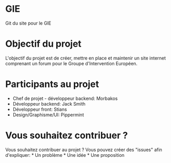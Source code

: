 # GIE
Git du site pour le GIE

Objectif du projet
==================
  L'objectif du projet est de créer, mettre en place et maintenir un site internet comprenant un forum pour le Groupe d'Intervention Européen.
  
  
Participants au projet
======================
  * Chef de projet - développeur backend: Morbakos
  * Développeur backend: Jack Smith
  * Développeur front: Stians
  * Design/Graphisme/UI:  Pippermint
  
  
Vous souhaitez contribuer ?
============================
  Vous souhaitez contribuer au projet ? Vous pouvez créer des "issues" afin d'expliquer:
    * Un problème
    * Une idée
    * Une proposition
